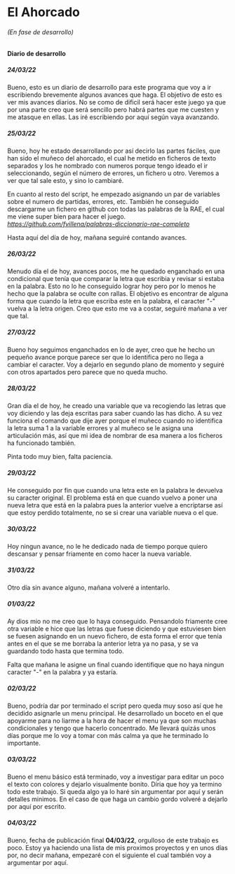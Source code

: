 # El Ahorcado

###### (En fase de desarrollo)

#### Diario de desarrollo

##### 24/03/22
Bueno, esto es un diario de desarrollo para este programa que voy a ir escribiendo brevemente algunos avances que haga. El objetivo de esto es ver mis avances diarios. No se como de dificil será hacer este juego ya que por una parte creo que será sencillo pero habrá partes que me cuesten y me atasque en ellas. Las iré escribiendo por aquí según vaya avanzando.

##### 25/03/22
Bueno, hoy he estado desarrollando por así decirlo las partes fáciles, que han sido el muñeco del ahorcado, el cual he metido en ficheros de texto separados y los he nombrado con numeros porque tengo ideado el ir seleccionando, según el número de errores, un fichero u otro. Veremos a ver que tal sale esto, y sino lo cambiaré.

En cuanto al resto del script, he empezado asignando un par de variables sobre el numero de partidas, errores, etc. También he conseguido descargarme un fichero en github con todas las palabras de la RAE, el cual me viene super bien para hacer el juego. 
*https://github.com/fvillena/palabras-diccionario-rae-completo*

Hasta aquí del día de hoy, mañana seguiré contando avances.

##### 26/03/22
Menudo día el de hoy, avances pocos, me he quedado enganchado en una condicional que tenía que comparar la letra que escribia y revisar si estaba en la palabra. Esto no lo he conseguido lograr hoy pero por lo menos he hecho que la palabra se oculte con rallas. El objetivo es encontrar de alguna forma que cuando la letra que escriba este en la palabra, el caracter "-" vuelva a la letra origen. Creo que esto me va a costar, seguiré mañana a ver que tal.

##### 27/03/22
Bueno hoy seguimos enganchados en lo de ayer, creo que he hecho un pequeño avance porque parece ser que lo identifica pero no llega a cambiar el caracter. 
Voy a dejarlo en segundo plano de momento y seguiré con otros apartados pero parece que no queda mucho.

##### 28/03/22
Gran día el de hoy, he creado una variable que va recogiendo las letras que voy diciendo y las deja escritas para saber cuando las has dicho. A su vez funciona el comando que dije ayer porque el muñeco cuando no identifica la letra suma 1 a la variable errores y al muñeco se le asigna una articulación más, así que mi idea de nombrar de esa manera a los ficheros ha funcionado también.

Pinta todo muy bien, falta paciencia.

##### 29/03/22
He conseguido por fin que cuando una letra este en la palabra le devuelva su caracter original. El problema está en que cuando vuelvo a poner una nueva letra que está en la palabra pues la anterior vuelve a encriptarse así que estoy perdido totalmente, no se si crear una variable nueva o el que.

##### 30/03/22
Hoy ningun avance, no le he dedicado nada de tiempo porque quiero descansar y pensar friamente en como hacer la nueva variable.

##### 31/03/22
Otro día sin avance alguno, mañana volveré a intentarlo.

##### 01/03/22
Ay dios mio no me creo que lo haya conseguido. Pensandolo friamente cree otra variable e hice que las letras que fuese diciendo y que estuviesen bien se fuesen asignando en un nuevo fichero, de esta forma el error que tenía antes en el que se me borraba la anterior letra ya no pasa, y se va guardando todo hasta que termina todo. 

Falta que mañana le asigne un final cuando identifique que no haya ningun caracter "-" en la palabra y ya estaría.

##### 02/03/22
Bueno, podría dar por terminado el script pero queda muy soso así que he decidido asignarle un menu principal. He desarrollado un boceto en el que apoyarme para no liarme a la hora de hacer el menu ya que son muchas condicionales y tengo que hacerlo concentrado. Me llevará quizás unos días porque me lo voy a tomar con más calma ya que he terminado lo importante.

##### 03/03/22
Bueno el menu básico está terminado, voy a investigar para editar un poco el texto con colores y dejarlo visualmente bonito. Díria que hoy ya termino todo este trabajo. Si queda algo ya lo haré sin argumentar por aquí y serán detalles minimos. En el caso de que haga un cambio gordo volveré a dejarlo por aquí por escrito.

##### 04/03/22
Bueno, fecha de publicación final **04/03/22**, orgulloso de este trabajo es poco. 
Estoy ya haciendo una lista de mis proximos proyectos y en unos días por, no decir mañana, empezaré con el siguiente el cual también voy a argumentar por aquí.
